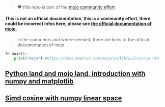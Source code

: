 > :heart: this repo is part of the [mojo community effort](https://github.com/Lynet101/Mojo_community-lib)
 
#### This is not an official documentation, this is a community effort, there could be incorrect infos here, please see [the official documentation of mojo](https://docs.modular.com/mojo/).
> In the comments and where needed, there are links to the official documentation of mojo


```python
fn main():
    print("mojo") #https://docs.modular.com/mojo/stdlib/builtin/io.html#print
```

## [Python land and mojo land, introduction with numpy and matplotlib](./Python_land_and_mojo_land__introduction_with_numpy_and_matplotlib.md)
## [Simd cosine with numpy linear space](./Next%20steps/python_mojo_numpy_simd_cosine.md)
